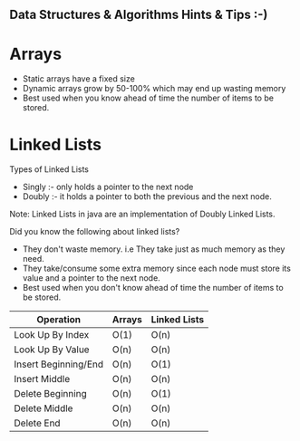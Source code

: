 ## Data Structures & Algorithms Hints & Tips :-)

# Arrays
* Static arrays have a fixed size
* Dynamic arrays grow by 50-100% which may end up wasting memory
* Best used when you know ahead of time the number of items to be stored.

# Linked Lists

Types of Linked Lists
* Singly :- only holds a pointer to the next node
* Doubly :- it holds a pointer to both the previous and the next node. 

Note: Linked Lists in java are an implementation of Doubly Linked Lists.

Did you know the following about linked lists?

* They don't waste memory. i.e They take just as much memory as they need.
* They take/consume some extra memory since each node must store its value and a pointer to the next node. 
* Best used when you don't know ahead of time the number of items to be stored.

| Operation | Arrays | Linked Lists |
| --- | --- | --- |
| Look Up By Index |  O(1) | O(n) |
| Look Up By Value |  O(n) | O(n) |
| Insert Beginning/End  | O(n) | O(1) |
| Insert Middle |  O(n) | O(n) |
| Delete Beginning|  O(n) |  O(1) |
| Delete Middle |  O(n) |  O(n) |
| Delete End |  O(n) |  O(n) |


